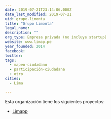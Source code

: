 ```yaml
---
date: 2019-07-21T23:14:06.000Z
date_last_modified: 2019-07-21
uid: grupo-limonta
title: "Grupo Limonta"
legal_name: 
description: ""
org_type: Empresa privada (no incluye startup)
website: www.limap.pe
year_founded: 2014
facebook: 
twitter: 
tags:
  - mapeo-ciudadano
  - participación-ciudadana
  - otro
cities: 
  - Lima

---
```


Esta organización tiene los siguientes proyectos:

- [Limapp](/proyectos/limapp)
